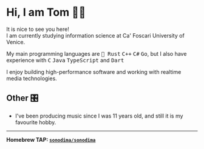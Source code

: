 # Hi, I am Tom 🖐🏼

It is nice to see you here!<br>
I am currently studying information science at Ca' Foscari University of Venice.

My main programming languages are <kbd>🦀 Rust</kbd> <kbd>C++</kbd> <kbd>C#</kbd> <kbd>Go</kbd>,
but I also have experience with <kbd>C</kbd> <kbd>Java</kbd> <kbd>TypeScript</kbd> and <kbd>Dart</kbd>

I enjoy building high-performance software and working with realtime media technologies.


## Other 🎛

* I've been producing music since I was 11 years old, and still it is my favourite hobby.


---

__Homebrew TAP: [`sonodima/sonodima`](https://github.com/sonodima/homebrew-sonodima)__
